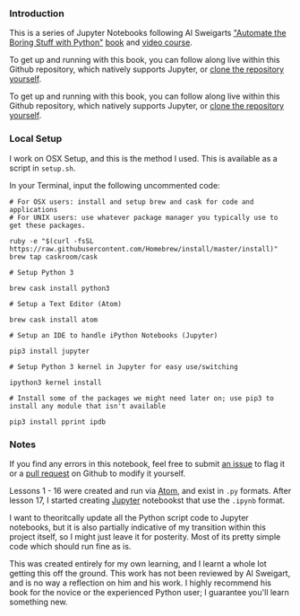 ### Introduction

This is a series of Jupyter Notebooks following Al Sweigarts ["Automate the Boring Stuff with Python"](https://automatetheboringstuff.com/) [book](http://www.amazon.ca/Automate-Boring-Stuff-Python-Programming/dp/1593275994) and [video course](www.udemy/automate).

To get up and running with this book, you can follow along live within this Github repository, which natively supports Jupyter, or [clone the repository yourself](https://guides.github.com/activities/hello-world/).

To get up and running with this book, you can follow along live within this Github repository, which natively supports Jupyter, or [clone the repository yourself](https://guides.github.com/activities/hello-world/).

### Local Setup

I work on OSX Setup, and this is the method I used. This is available as a script in `setup.sh`.

In your Terminal, input the following uncommented code:

    # For OSX users: install and setup brew and cask for code and applications
    # For UNIX users: use whatever package manager you typically use to get these packages.

    ruby -e "$(curl -fsSL https://raw.githubusercontent.com/Homebrew/install/master/install)"
    brew tap caskroom/cask

    # Setup Python 3

    brew cask install python3

    # Setup a Text Editor (Atom)

    brew cask install atom

    # Setup an IDE to handle iPython Notebooks (Jupyter)

    pip3 install jupyter

    # Setup Python 3 kernel in Jupyter for easy use/switching

    ipython3 kernel install

    # Install some of the packages we might need later on; use pip3 to install any module that isn't available

    pip3 install pprint ipdb

### Notes

If you find any errors in this notebook, feel free to submit [an issue](https://guides.github.com/features/issues/) to flag it or a [pull request](https://guides.github.com/introduction/flow/) on Github to modify it yourself.

Lessons 1 - 16 were created and run via [Atom](https://atom.io/), and exist in `.py` formats. After lesson 17, I started creating [Jupyter](http://jupyter.org/) notebookst that use the `.ipynb` format.

I want to theoritcally update all the Python script code to Jupyter notebooks, but it is also partially indicative of my transition within this project itself, so I might just leave it for posterity. Most of its pretty simple code which should run fine as is.

This was created entirely for my own learning, and I learnt a whole lot getting this off the ground. This work has not been reviewed by Al Sweigart, and is no way a reflection on him and his work. I highly recommend his book for the novice or the experienced Python user; I guarantee you'll learn something new.
